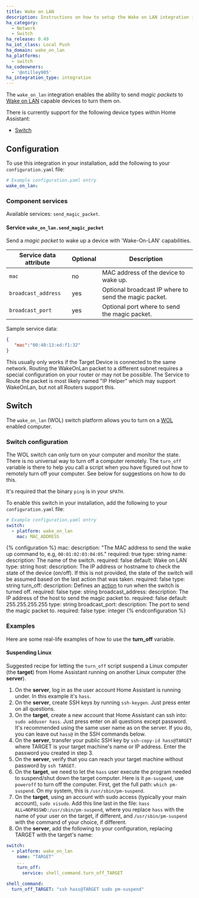 ```yaml
---
title: Wake on LAN
description: Instructions on how to setup the Wake on LAN integration in Home Assistant.
ha_category:
  - Network
  - Switch
ha_release: 0.49
ha_iot_class: Local Push
ha_domain: wake_on_lan
ha_platforms:
  - switch
ha_codeowners:
  - '@ntilley905'
ha_integration_type: integration
---
```


The `wake_on_lan` integration enables the ability to send _magic packets_ to [Wake on LAN](https://en.wikipedia.org/wiki/Wake-on-LAN) capable devices to turn them on.

There is currently support for the following device types within Home Assistant:

- [Switch](#switch)

## Configuration

To use this integration in your installation, add the following to your `configuration.yaml` file:

```yaml
# Example configuration.yaml entry
wake_on_lan:
```

### Component services

Available services: `send_magic_packet`.

#### Service `wake_on_lan.send_magic_packet`

Send a _magic packet_ to wake up a device with 'Wake-On-LAN' capabilities.

| Service data attribute    | Optional | Description                                             |
|---------------------------|----------|---------------------------------------------------------|
| `mac`                     |       no | MAC address of the device to wake up.                   |
| `broadcast_address`       |      yes | Optional broadcast IP where to send the magic packet.   |
| `broadcast_port`          |      yes | Optional port where to send the magic packet.           |

Sample service data:

```json
{
   "mac":"00:40:13:ed:f1:32"
}
```

<div class='note'>
This usually only works if the Target Device is connected to the same network. Routing the WakeOnLan packet to a different subnet requires a special configuration on your router or may not be possible.
The Service to Route the packet is most likely named "IP Helper" which may support WakeOnLan, but not all Routers support this.
</div>

## Switch

The `wake_on_lan` (WOL) switch platform allows you to turn on a [WOL](https://en.wikipedia.org/wiki/Wake-on-LAN) enabled computer.

### Switch configuration

The WOL switch can only turn on your computer and monitor the state. There is no universal way to turn off a computer remotely. The `turn_off` variable is there to help you call a script when you have figured out how to remotely turn off your computer. See below for suggestions on how to do this.

It's required that the binary `ping` is in your `$PATH`.

To enable this switch in your installation, add the following to your `configuration.yaml` file:

```yaml
# Example configuration.yaml entry
switch:
  - platform: wake_on_lan
    mac: MAC_ADDRESS
```

{% configuration %}
mac:
  description: "The MAC address to send the wake up command to, e.g, `00:01:02:03:04:05`."
  required: true
  type: string
name:
  description: The name of the switch.
  required: false
  default: Wake on LAN
  type: string
host:
  description: The IP address or hostname to check the state of the device (on/off). If this is not provided, the state of the switch will be assumed based on the last action that was taken.
  required: false
  type: string
turn_off:
  description: Defines an [action](/getting-started/automation/) to run when the switch is turned off.
  required: false
  type: string
broadcast_address:
  description: The IP address of the host to send the magic packet to.
  required: false
  default: 255.255.255.255
  type: string
broadcast_port:
  description: The port to send the magic packet to.
  required: false
  type: integer
{% endconfiguration %}

### Examples

Here are some real-life examples of how to use the **turn_off** variable.

#### Suspending Linux

Suggested recipe for letting the `turn_off` script suspend a Linux computer (the **target**)
from Home Assistant running on another Linux computer (the **server**).

1. On the **server**, log in as the user account Home Assistant is running under. In this example it's `hass`.
2. On the **server**, create SSH keys by running `ssh-keygen`. Just press enter on all questions.
3. On the **target**, create a new account that Home Assistant can ssh into: `sudo adduser hass`. Just press enter on all questions except password. It's recommended using the same user name as on the server. If you do, you can leave out `hass@` in the SSH commands below.
4. On the **server**, transfer your public SSH key by `ssh-copy-id hass@TARGET` where TARGET is your target machine's name or IP address. Enter the password you created in step 3.
5. On the **server**, verify that you can reach your target machine without password by `ssh TARGET`.
6. On the **target**, we need to let the `hass` user execute the program needed to suspend/shut down the target computer. Here is it `pm-suspend`, use `poweroff` to turn off the computer. First, get the full path: `which pm-suspend`. On my system, this is `/usr/sbin/pm-suspend`.
7. On the **target**, using an account with sudo access (typically your main account), `sudo visudo`. Add this line last in the file: `hass ALL=NOPASSWD:/usr/sbin/pm-suspend`, where you replace `hass` with the name of your user on the target, if different, and `/usr/sbin/pm-suspend` with the command of your choice, if different.
8. On the **server**, add the following to your configuration, replacing TARGET with the target's name:

```yaml
switch:
  - platform: wake_on_lan
    name: "TARGET"
    ...
    turn_off:
      service: shell_command.turn_off_TARGET

shell_command:
  turn_off_TARGET: "ssh hass@TARGET sudo pm-suspend"
```

